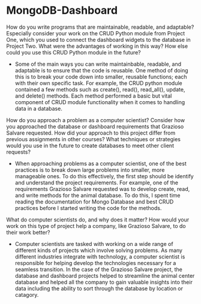 # MongoDB-Dashboard

How do you write programs that are maintainable, readable, and adaptable? Especially consider your work on the CRUD Python module from Project One, which you used to connect the dashboard widgets to the database in Project Two. What were the advantages of working in this way? How else could you use this CRUD Python module in the future?

- Some of the main ways you can write maintainbable, readable, and adaptable is to ensure that the code is reusable. One method of doing this is to break your code down into smaller, reusable functions; each with their own specific task. For example, the CRUD python module contained a few methods such as create(), read(), read_all(), update, and delete() methods. Each method performed a basic but vital component of CRUD module functionality when it comes to handling data in a database. 

How do you approach a problem as a computer scientist? Consider how you approached the database or dashboard requirements that Grazioso Salvare requested. How did your approach to this project differ from previous assignments in other courses? What techniques or strategies would you use in the future to create databases to meet other client requests?

-  When approaching problems as a computer scientist, one of the best practices is to break down large problems into smaller, more manageable ones. To do this effectively, the first step should be identify and understand the project requirements. For example, one of the requirements Grazioso Salvare requested was to develop create, read, and write methods for the animal database. To do this, I spent time reading the documentation for Mongo Database and best CRUD practices before I started writing the code for the methods. 


What do computer scientists do, and why does it matter? How would your work on this type of project help a company, like Grazioso Salvare, to do their work better?

- Computer scientists are tasked with working on a wide range of different kinds of projects which involve solving problems. As many different industries integrate with technology, a computer scientist is responsible for helping develop the technologies necessary for a seamless transition. In the case of the Grazioso Salvare project, the database and dashboard projects helped to streamline the animal center database and helped all the company to gain valuable insights into their data including the ability to sort through the database by location or catagory. 
